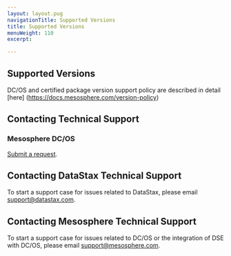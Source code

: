 ```yaml
---
layout: layout.pug
navigationTitle: Supported Versions
title: Supported Versions
menuWeight: 110
excerpt:

---
```

## Supported Versions

DC/OS and certified package version support policy are described in detail [here] (https://docs.mesosphere.com/version-policy)

## Contacting Technical Support

### Mesosphere DC/OS

[Submit a request](https://support.mesosphere.com/hc/en-us/requests/new).

## Contacting DataStax Technical Support
To start a support case for issues related to DataStax, please email support@datastax.com.

## Contacting Mesosphere Technical Support
To start a support case for issues related to DC/OS or the integration of DSE with DC/OS, please email support@mesosphere.com.
